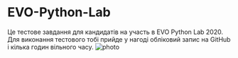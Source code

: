 # EVO-Python-Lab
Це тестове завдання для кандидатів на участь в EVO Python Lab 2020. Для виконання тестового тобі прийде у нагоді обліковий запис на GitHub і кілька годин вільного часу.
![photo](https://user-images.githubusercontent.com/75033218/149925873-7dcfa342-4be3-4380-b9e2-c434254d6c31.jpg)
